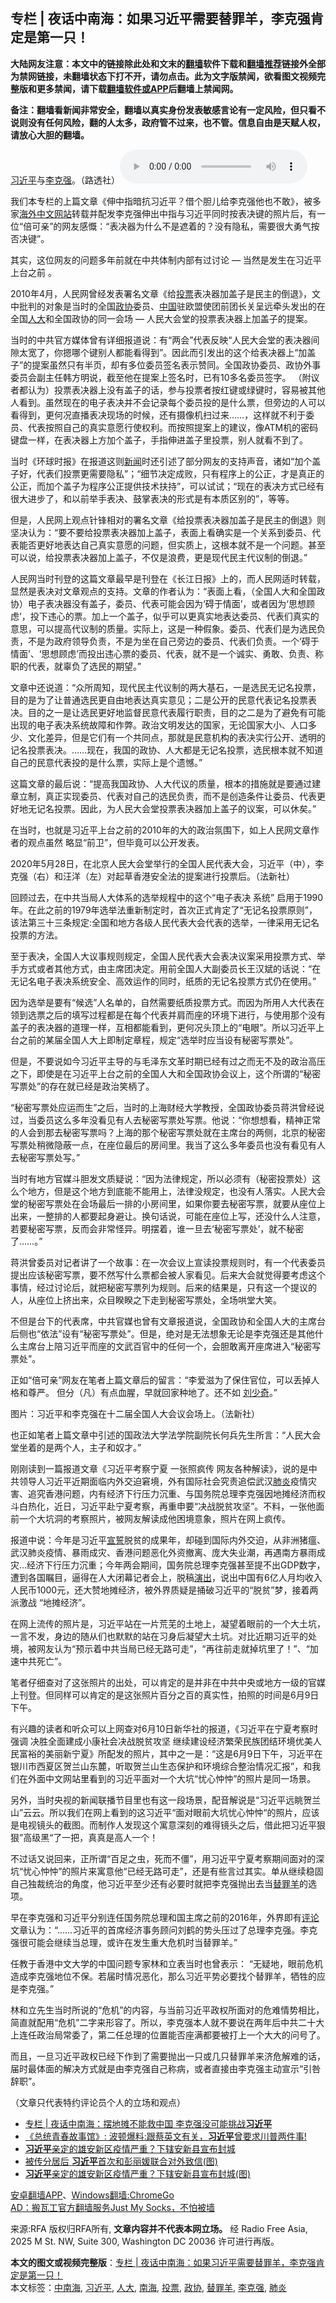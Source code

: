  <h2> 专栏 | 夜话中南海：如果习近平需要替罪羊，李克强肯定是第一只！</h2> <p class="notice"><b>大陆网友注意：本文中的链接除此处和文末的<a href="https://github.com/bannedbook/fanqiang" >翻墙</a>软件下载和<a href="https://github.com/killgcd/justmysocks/blob/master/README.md">翻墙推荐</a>链接外全部为禁网链接，未翻墙状态下打不开，请勿点击。此为文字版禁闻，欲看图文视频完整版和更多禁闻，请下载<a href="https://github.com/bannedbook/fanqiang">翻墙软件或APP</a>后翻墙上禁闻网。</p><p>备注：翻墙看新闻非常安全，翻墙以真实身份发表敏感言论有一定风险，但只看不说则没有任何风险，翻的人太多，政府管不过来，也不管。信息自由是天赋人权，请放心大胆的翻墙。</b></p>  <div class="entry"> <p><span><a href="https://www.bannedbook.org/bnews/tag/%e4%b9%a0%e8%bf%91%e5%b9%b3/" class="st_tag internal_tag" rel="tag" title="标签 习近平 下的日志">习近平</a>与<a href="https://www.bannedbook.org/bnews/tag/%e6%9d%8e%e5%85%8b%e5%bc%ba/" class="st_tag internal_tag" rel="tag" title="标签 李克强 下的日志">李克强</a>。（路透社）</span><audio controls="controls" class="story_audio" type="audio/mpeg" preload="metadata" src="https://www.rfa.org/mandarin/zhuanlan/yehuazhongnanhai/gx-06222020150533.html/M0622GXEweb.mp3"></audio></p> <p>我们本专栏的上篇文章《伸中指暗抗习近平？借个胆儿给李克强他也不敢》，被多家<span class='wp_keywordlink'><a href="https://99cn.info/" title="海外中文网站" target="_blank">海外中文网站</a></span>转载并配发李克强伸出中指与习近平同时按表决键的照片后，有一位“倍可亲”的网友感慨：“表决器为什么不是遮着的？没有隐私，需要很大勇气按否决键”。</p> <p>其实，这位网友的问题多年前就在中共体制内部有过讨论 &#8212; 当然是发生在习近平上台之前 。</p> <p>2010年4月，人民网曾经发表署名文章《给<a href="https://www.bannedbook.org/bnews/tag/%E6%8A%95%E7%A5%A8/" class="st_tag internal_tag" rel="tag" title="标签 投票 下的日志">投票</a>表决器加盖子是民主的倒退》，文中批判的对象是当时的全国<a href="https://www.bannedbook.org/bnews/tag/%e6%94%bf%e5%8d%8f/" class="st_tag internal_tag" rel="tag" title="标签 政协 下的日志">政协</a>委员、<span class='wp_keywordlink_affiliate'><a href="https://www.bannedbook.org/" title="中国" target="_blank">中国</a></span>驻欧盟使团前团长关呈远牵头发出的在全国<a href="https://www.bannedbook.org/bnews/tag/%E4%BA%BA%E5%A4%A7/" class="st_tag internal_tag" rel="tag" title="标签 人大 下的日志">人大</a>和全国政协的同一会场 &#8212; 人民大会堂的投票表决器上加盖子的提案。</p> <p>当时的中共官方媒体曾有详细报道说：有“两会”代表反映“人民大会堂的表决器间隙太宽了，你摁哪个键别人都能看得到”。因此而引发出的这个给表决器上“加盖子”的提案虽然只有半页，却有多位委员签名表示赞同。全国政协委员、政协外事委员会副主任韩方明说，截至他在提案上签名时，已有10多名委员签字。 （附议者都认为）投票表决器上没有盖子的话，参与投票者按红键或绿键时，容易被其他人看到。虽然现在的电子表决并不会记录每个委员投的是什么票，但旁边的人可以看得到，更何况直播表决现场的时候，还有摄像机扫过来……，这样就不利于委员、代表按照自己的真实意愿行使权利。而按照提案上的建议，像ATM机的密码键盘一样，在表决器上方加个盖子，手指伸进盖子里投票，别人就看不到了。</p> <p>当时《环球时报》在报道这则<span class='wp_keywordlink_affiliate'><a href="https://www.bannedbook.org/" title="新闻">新闻</a></span>时还引述了部分网友的支持声音，诸如“加个盖子好，代表们投票更需要隐私”；“细节决定成败，只有程序上的公正，才是真正的公正，而加个盖子为程序公正提供技术扶持”，可以试试；“现在的表决方式已经有很大进步了，和以前举手表决、鼓掌表决的形式是有本质区别的”，等等。</p> <p>但是，人民网上观点针锋相对的署名文章《给投票表决器加盖子是民主的倒退》则坚决认为：“要不要给投票表决器加上盖子，表面上看确实是一个关系到委员、代表能否更好地表达自己真实意愿的问题，但实质上，这根本就不是一个问题。甚至可以说，给投票表决器加上盖子，不仅是浪费，更是现代民主代议制的倒退。”</p> <p>人民网当时刊登的这篇文章最早是刊登在《长江日报》上的，而人民网适时转载，显然是表决对文章观点的支持。文章的作者认为：“表面上看，（全国人大和全国政协）电子表决器没有盖子，委员、代表可能会因为‘碍于情面’，或者因为‘思想顾虑’，投下违心的票。加上一个盖子，似乎可以更真实地表达委员、代表们真实的意思，可以提高代议制的质量。实际上，这是一种假象。委员、代表们是为选民负责，不是为政府领导负责，不是为坐在自己旁边的委员、代表们负责。一个‘碍于情面’、‘思想顾虑’而投出违心票的委员、代表，就不是一个诚实、勇敢、负责、称职的代表，就辜负了选民的期望。”</p> <p>文章中还说道：“众所周知，现代民主代议制的两大基石，一是选民无记名投票，目的是为了让普通选民更自由地表达真实意见；二是公开的民意代表记名投票表决。目的之一是让选民更好地监督民意代表履行职责，目的之二是为了避免有可能出现的电子表决系统故障和作弊。政治文明发达的国家，无论国家大小、人口多少、文化差异，但是它们有一个共同点，那就是民意机构的表决实行公开、透明的记名投票表决。……现在，我国的政协、人大都是无记名投票，选民根本就不知道自己的民意代表投的是什么票，实际上是个遗憾。”</p>  <p>这篇文章的最后说：“提高我国政协、人大代议的质量，根本的措施就是要通过建章立制，真正实现委员、代表对自己的选民负责，而不是创造条件让委员、代表更好地无记名投票。因此，为人民大会堂投票表决器加上盖子的议案，可以休矣。”</p> <p>在当时，也就是习近平上台之前的2010年的大的政治氛围下，如上人民网文章作者的观点虽然 略显“前卫”，但毕竟可以公开发表。</p> <p> <span>2020年5月28日，在北京人民大会堂举行的全国人民代表大会，习近平（中），李克强（右）和汪洋（左）对起草香港安全法的提案进行投票后。（法新社）</span></p> <p>回顾过去，在中共当局人大体系的选举规程中的这个“电子表决 系统” 启用于1990年。在此之前的1979年选举法重新制定时，首次正式肯定了“无记名投票原则”，该法第三十三条规定:全国和地方各级人民代表大会代表的选举，一律采用无记名投票的方法。</p> <p>至于表决，全国人大议事规则规定，全国人民代表大会表决议案采用投票方式、举手方式或者其他方式，由主席团决定。用前全国人大副委员长王汉斌的话说：“在无记名电子表决系统安全、高效运作的同时，纸质的无记名投票方式仍在使用。”</p> <p>因为选举是要有“候选”人名单的，自然需要纸质投票方式。而因为所用人大代表在领到选票之后的填写过程都是在每个代表并肩而座的环境下进行，与使用那个没有盖子的表决器的道理一样，互相都能看到，更何况头顶上的“电眼”。所以习近平上台之前的某届全国人大上即制定章程，规定“选举时应当设有秘密写票处”。</p> <p>但是，不要说如今习近平主导的与毛泽东文革时期已经有过之而无不及的政治高压之下，即使是在习近平上台之前的全国人大和全国政协会议上，这个所谓的“秘密写票处”的存在就已经是政治笑柄了。</p> <p>“秘密写票处应运而生”之后，当时的上海财经大学教授，全国政协委员蒋洪曾经说过，当委员这么多年没看见有人去秘密写票处写票。他说：“你想想看，精神正常的人会到那去秘密写票吗？上海的那个秘密写票处就在主席台的两侧，北京的秘密写票处稍微隐蔽一点，在座位最后的房间里。我当了这么多年委员也没有看见有人去秘密写票处写。”</p> <p>当时有地方官媒斗胆发文质疑说：“因为法律规定，所以必须有（秘密投票处）这么个地方，但是这个地方到底能不能用上，法律没规定，也没有人落实。人民大会堂的秘密写票处在会场最后一排的小房间里，如果你要去秘密写票，就要从座位上出来，一整排的人都要起身避让。换句话说，可能在座位上写，还没什么人注意，若要秘密写票，反而会非常怪异。明摆着，谁一旦去‘秘密写票处’，就不秘密了……。”</p>  <p>蒋洪曾委员对记者讲了一个故事：在一次会议上宣读投票规则时，有一个代表委员提出应该秘密写票，要不然写什么票都会被人家看见。后来大会就觉得要考虑这个事情，经过讨论后，就把秘密写票列为规则。后来的结果是，只有这一个提议的人，从座位上挤出来，众目睽睽之下走到秘密写票处，全场哄堂大笑。</p> <p>不但是台下的代表席，中共官媒也曾有文章报道说，全国政协和全国人大的主席台后侧也“依法”设有“秘密写票处”。但是，绝对是无法想象无论是李克强还是其他什么主席台上陪习近平而座的文武百官中的任何一个，会胆敢离开座席进入“秘密写票处”。</p> <p>正如“倍可亲”网友在笔者上篇文章后的留言：“李爱滋为了保住官位，可以丢掉人格和尊严。 但分（凡）有点血腥，早就回家种地了。还不如 <span class='wp_keywordlink'><a href="https://www.bannedbook.org/forum2/topic1158.html" title="《刘少奇传》" target="_blank">刘少奇</a></span>。”</p> <p> <span>图片：习近平和李克强在十二届全国人大会议会场上。（法新社）</span></p> <p>也正如笔者上篇文章中引述的国政法大学法学院副院长何兵先生所言：“人民大会堂坐着的是两个人，主子和奴才。”</p> <p>刚刚读到一篇报道文章《习近平考察宁夏 一张照疯传 网友各种解读》，说的是中共领导人习近平近期面临内外交迫窘境，外有国际社会究责追偿武汉<a href="https://www.bannedbook.org/bnews/tag/%e8%82%ba%e7%82%8e/" class="st_tag internal_tag" rel="tag" title="标签 肺炎 下的日志">肺炎</a>疫情灾害、追究香港问题，内有经济下行压力沉重、与国务院总理李克强因地摊经济而权斗白热化，近日，习近平赴宁夏考察，再重申要“决战脱贫攻坚”。不料，一张他面前一个大坑洞的考察照片，被网友解读成他困境意象，照片在网上疯传。</p> <p>报道中说：今年是习近平<span class='wp_keywordlink'><a href="https://www.bannedbook.org/forum5/topic17.html" title="宣誓与预言" target="_blank">宣誓</a></span>脱贫的成果年，却碰到国际内外交迫，从非洲猪瘟、武汉肺炎疫情、暴雨成灾、香港问题恶化外资撤离、庞大失业潮，再遇南方暴雨成灾…经济下行压力沉重；今年两会期间，国务院总理李克强甚至提不出GDP数字，遭到各国瞩目，逼得在人大闭幕记者会上，脱稿<span class='wp_keywordlink_affiliate'><a href="https://zh-cn.shenyunperformingarts.org/" title="演出" target="_blank">演出</a></span>，说出中国有6亿人月均收入人民币1000元，还大赞地摊经济，被外界质疑是捅破习近平的“脱贫”梦，接着两派激战 “地摊经济”。</p> <p>在网上流传的照片是，习近平站在一片荒芜的土地上，凝望着眼前的一个大土坑，一言不发，身边的随从们也默默的站在习身后凝望大土坑。对比近期习近平的处境，被网友认为“预示着中共当局已经无路可走”，“再往前走就掉坑里了！”、“加速中共死亡”。</p> <p>笔者仔细查对了这张照片的出处，可以肯定的是并非在中共中央或地方一级的官媒上刊登。但同样可以肯定的是这张照片百分之百的真实性，拍照的时间是6月9日下午。</p>  <p>有兴趣的读者和听众可以上网查对6月10日新华社的报道，《习近平在宁夏考察时强调 决胜全面建成小康社会决战脱贫攻坚 继续建设经济繁荣民族团结环境优美人民富裕的美丽新宁夏》所配发的照片，其中之一是：“这是6月9日下午，习近平在银川市西夏区贺兰山东麓，听取贺兰山生态保护和环境综合整治情况汇报”，和我们在外面中文网站里看到的习近平面对一个大坑“忧心忡忡”的照片是同一场景。</p> <p>另外，当时央视的新闻联播节目里也有这一段场景，配音解说是“习近平远眺贺兰山”云云。所以我们在网上看到的这习近平“面对眼前大坑忧心忡忡“的照片，应该是电视镜头的截图。而制作人发现这个寓意深刻的难得镜头之后，借此把习近平狠狠”高级黑“了一把，真真是高人一个！</p> <p>不过话又说回来，正所谓“百足之虫，死而不僵”，用习近平宁夏考察期间面对的深坑“忧心忡忡”的照片来寓意他“已经无路可走”，还是有些言过其实。单从继续稳固自己独裁统治的角度，他习近平至少还有必要时就把李克强抛出去当<a href="https://www.bannedbook.org/bnews/tag/%e6%9b%bf%e7%bd%aa%e7%be%8a/" class="st_tag internal_tag" rel="tag" title="标签 替罪羊 下的日志">替罪羊</a>的选项。</p> <p>早在李克强和习近平分别连任国务院总理和国主席之前的2016年，外界即有<span class='wp_keywordlink_affiliate'><a href="https://www.bannedbook.org/bnews/comments/" title="新闻评论" target="_blank">评论</a></span>文章认为：“……习近平的首席经济事务顾问刘鹤的势头压过了总理李克强。李克强很可能会继续当总理，或许在发生重大危机时当替罪羊。”</p> <p>任教于香港中文大学的中国问题专家林和立表当时也曾表示： “无疑地，眼前危机造成李克强地位不保。若届时情况恶化，那么习近平势必要找个替罪羊，牺牲的应是李克强。”</p> <p>林和立先生当时所说的“危机”的内容，与当前习近平政权所面对的危难情势相比，简直就配用“危机”二字来形容了。所以，李克强本人就不要说在两年后中共二十大上连任政治局常委了，第二任总理的位置能否座满都要被打上一个大大的问号了。</p> <p>而且，一旦习近平政权已经下作到了需要抛出一只或几只替罪羊来济危解难的话，届时最体面的解决方式就是由李克强自己称病，或者直接由李克强主动宣示“引咎辞职”。</p> <p>（文章只代表特约评论员个人的立场和观点）</p> <ul class='op-related-articles' title='相关阅读'> <li><a href='https://www.bannedbook.org/bnews/cbnews/20200628/1352074.html' target='_blank'> 专栏 | 夜话中南海：摆地摊不能救中国    李克强没可能挑战<b>习近平</b></a></li> <li><a href='https://www.bannedbook.org/bnews/taiwannews/20200628/1352034.html' target='_blank'>《总统青春故事馆》: 波顿爆料:跟蔡英文有关，<b>习近平</b>曾要求川普两件事!</a></li> <li><a href='https://www.bannedbook.org/bnews/comments/20200628/1352023.html' target='_blank'><b>习近平</b>亲定的雄安新区疫情严重？下辖安新县宣布封城</a></li> <li><a href='https://www.bannedbook.org/bnews/cbnews/20200628/1351971.html' target='_blank'>被传分居后 <b>习近平</b>首次和彭丽媛联合对外致信(图)</a></li> <li><a href='https://www.bannedbook.org/bnews/cbnews/20200628/1351965.html' target='_blank'><b>习近平</b>亲定的雄安新区疫情严重？下辖安新县宣布封城(图)</a></li> </ul> <div class="texttj"> <a href="https://github.com/bannedbook/fanqiang/wiki/%E7%A6%81%E9%97%BB%E7%BD%91%E5%AE%89%E5%8D%93%E7%BF%BB%E5%A2%99%E6%96%B0%E9%97%BBAPP" target="_blank">安卓翻墙APP</a>、<a href="https://github.com/bannedbook/fanqiang/wiki/Chrome%E4%B8%80%E9%94%AE%E7%BF%BB%E5%A2%99%E5%8C%85" target="_blank">Windows翻墙:ChromeGo</a><br/> <a href="https://github.com/killgcd/justmysocks/blob/master/README.md" target="_blank">AD：搬瓦工官方翻墙服务Just My Socks，不怕被墙</a> </div><p>来源:RFA  版权归RFA所有, <strong>文章内容并不代表本网立场。</strong>  经 Radio Free Asia, 2025 M St. NW, Suite 300, Washington DC 20036 许可进行再版。</p> <a name='sharetosocial'></a>         <div><b>本文的图文或视频完整版</b>：<a href='https://www.bannedbook.org/bnews/cbnews/20200628/1352075.html'>专栏 | 夜话中南海：如果习近平需要替罪羊，李克强肯定是第一只！</a></div>  </div><!--END ENTRY--> <div class="postfooter"> <div>本文标签：<a href="https://www.bannedbook.org/bnews/tag/%e4%b8%ad%e5%8d%97%e6%b5%b7/" rel="tag">中南海</a>, <a href="https://www.bannedbook.org/bnews/tag/%e4%b9%a0%e8%bf%91%e5%b9%b3/" rel="tag">习近平</a>, <a href="https://www.bannedbook.org/bnews/tag/%E4%BA%BA%E5%A4%A7/" rel="tag">人大</a>, <a href="https://www.bannedbook.org/bnews/tag/%e5%8d%97%e6%b5%b7/" rel="tag">南海</a>, <a href="https://www.bannedbook.org/bnews/tag/%E6%8A%95%E7%A5%A8/" rel="tag">投票</a>, <a href="https://www.bannedbook.org/bnews/tag/%e6%94%bf%e5%8d%8f/" rel="tag">政协</a>, <a href="https://www.bannedbook.org/bnews/tag/%e6%9b%bf%e7%bd%aa%e7%be%8a/" rel="tag">替罪羊</a>, <a href="https://www.bannedbook.org/bnews/tag/%e6%9d%8e%e5%85%8b%e5%bc%ba/" rel="tag">李克强</a>, <a href="https://www.bannedbook.org/bnews/tag/%e8%82%ba%e7%82%8e/" rel="tag">肺炎</a></div>  </div><!--END POSTFOOTER--> 